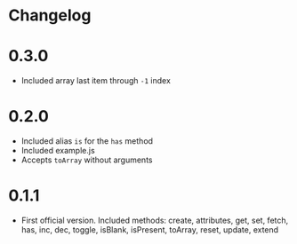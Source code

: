 # Changelog

# 0.3.0

- Included array last item through `-1` index

# 0.2.0

- Included alias `is` for the `has` method
- Included example.js
- Accepts `toArray` without arguments

# 0.1.1

- First official version. Included methods: create, attributes, get, set, fetch, has, inc, dec, toggle, isBlank, isPresent, toArray, reset, update, extend
